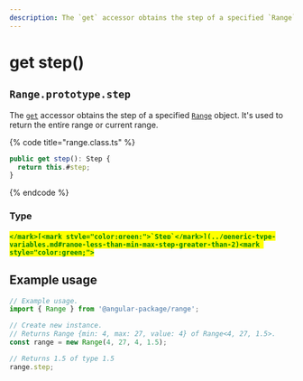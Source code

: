 ```yaml
---
description: The `get` accessor obtains the step of a specified `Range` object
---
```


# get step()

## `Range.prototype.step`

The [`get`](https://developer.mozilla.org/en-US/docs/Web/JavaScript/Reference/Functions/get) accessor obtains the step of a specified [`Range`](broken-reference) object. It's used to return the entire range or current range.

{% code title="range.class.ts" %}
```typescript
public get step(): Step {
  return this.#step;
}
```
{% endcode %}

### Type

#### <mark style="color:green;">``</mark>[<mark style="color:green;">`Step`</mark>](../generic-type-variables.md#range-less-than-min-max-step-greater-than-2)<mark style="color:green;">``</mark>

## Example usage

```typescript
// Example usage.
import { Range } from '@angular-package/range';

// Create new instance.
// Returns Range {min: 4, max: 27, value: 4} of Range<4, 27, 1.5>.
const range = new Range(4, 27, 4, 1.5);

// Returns 1.5 of type 1.5
range.step;
```
